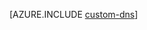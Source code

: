 <properties 
	pageTitle="Configure a custom domain name - Azure" 
	description="Learn how to expose your Azure application or data on a custom domain by configuring DNS settings." 
	services="cloud-services" 
	documentationCenter=".net" 
	authors="Thraka" 
	manager="timlt" 
	editor=""/>

<tags 
	ms.service="cloud-services" 
	ms.workload="tbd" 
	ms.tgt_pltfrm="na" 
	ms.devlang="na" 
	ms.topic="article" 
	ms.date="10/21/2014" 
	ms.author="adegeo"/>




[AZURE.INCLUDE [custom-dns](../includes/custom-dns.md)]
